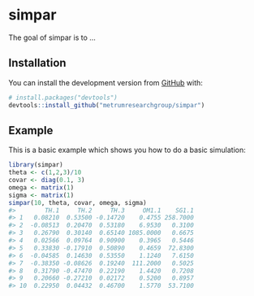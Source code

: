 
<!-- README.md is generated from README.Rmd. Please edit that file -->

# simpar

<!-- badges: start -->
<!-- badges: end -->

The goal of simpar is to …

## Installation

You can install the development version from
[GitHub](https://github.com/) with:

``` r
# install.packages("devtools")
devtools::install_github("metrumresearchgroup/simpar")
```

## Example

This is a basic example which shows you how to do a basic simulation:

``` r
library(simpar)
theta <- c(1,2,3)/10
covar <- diag(0.1, 3)
omega <- matrix(1)
sigma <- matrix(1)
simpar(10, theta, covar, omega, sigma)
#>        TH.1     TH.2     TH.3     OM1.1    SG1.1
#> 1   0.08210  0.53500 -0.14720    0.4755 258.7000
#> 2  -0.08513  0.20470  0.53180    6.9530   0.3100
#> 3   0.26790  0.30140  0.65140 1085.0000   0.6675
#> 4   0.02566  0.09764  0.90900    0.3965   0.5446
#> 5   0.33830 -0.17910  0.50890    0.4659  72.8300
#> 6  -0.04585  0.14630  0.53550    1.1240   7.6150
#> 7  -0.38350 -0.08626  0.19240  111.2000   0.5025
#> 8   0.31790 -0.47470  0.22190    1.4420   0.7208
#> 9   0.20660 -0.27210  0.02172    0.5200   0.8957
#> 10  0.22950  0.04432  0.46700    1.5770  53.7100
```
